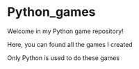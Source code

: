 # Python_games
Welcome in my Python game repository!

Here, you can found all the games I created

Only Python is used to do these games

